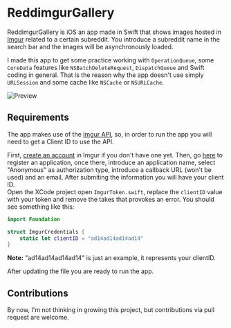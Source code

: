 # ReddimgurGallery
ReddimgurGallery is iOS an app made in Swift that shows images hosted in [Imgur](http://imgur.com/) related to a certain subreddit. You introduce a subreddit name in the search bar and the images will be asynchronously loaded.  

I made this app to get some practice working with `OperationQueue`, some `CoreData` features like `NSBatchDeleteRequest`, `DispatchQueue` and Swift coding in general. That is the reason why the app doesn't use simply `URLSession` and some cache like `NSCache` or `NSURLCache`.  

![Preview](img/reddimgur.gif)

## Requirements

The app makes use of the [Imgur API](https://apidocs.imgur.com/), so, in order to run the app you will need to get a Client ID to use the API.  

First, [create an account](https://imgur.com/register) in Imgur if you don't have one yet. Then, go [here](https://api.imgur.com/oauth2/addclient) to register an application, once there, introduce an application name, select "Anonymous" as authorization type, introduce a callback URL (won't be used) and an email. After submiting the information you will have your client ID.  
Open the XCode project open `ImgurToken.swift`, replace the `clientID` value with your token and remove the takes that provokes an error. You should see something like this:
```Swift
import Foundation

struct ImgurCredentials {
    static let clientID = "ad14ad14ad14ad14"
}
```
**Note:** "ad14ad14ad14ad14" is just an example, it represents your clientID.  

After updating the file you are ready to run the app.

## Contributions

By now, I'm not thinking in growing this project, but contributions via pull request are welcome.
